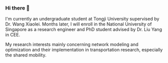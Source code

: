 ### Hi there 👋

I'm currently an undergraduate student at Tongji University supervised by Dr. Wang Xiaolei. Months later, I will enroll in the National University of Singapore as a research engineer and PhD student advised by Dr. Liu Yang in CEE.

My research interests mainly concerning network modeling and optimization and their implementation in transportation research, especially the shared mobility. 
